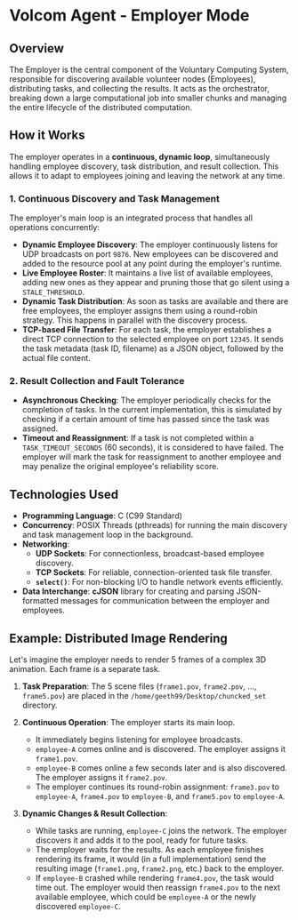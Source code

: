 # Volcom Agent - Employer Mode

## Overview

The Employer is the central component of the Voluntary Computing System, responsible for discovering available volunteer nodes (Employees), distributing tasks, and collecting the results. It acts as the orchestrator, breaking down a large computational job into smaller chunks and managing the entire lifecycle of the distributed computation.

## How it Works

The employer operates in a **continuous, dynamic loop**, simultaneously handling employee discovery, task distribution, and result collection. This allows it to adapt to employees joining and leaving the network at any time.

### 1. Continuous Discovery and Task Management

The employer's main loop is an integrated process that handles all operations concurrently:

-   **Dynamic Employee Discovery**: The employer continuously listens for UDP broadcasts on port `9876`. New employees can be discovered and added to the resource pool at any point during the employer's runtime.
-   **Live Employee Roster**: It maintains a live list of available employees, adding new ones as they appear and pruning those that go silent using a `STALE_THRESHOLD`.
-   **Dynamic Task Distribution**: As soon as tasks are available and there are free employees, the employer assigns them using a round-robin strategy. This happens in parallel with the discovery process.
-   **TCP-based File Transfer**: For each task, the employer establishes a direct TCP connection to the selected employee on port `12345`. It sends the task metadata (task ID, filename) as a JSON object, followed by the actual file content.

### 2. Result Collection and Fault Tolerance

-   **Asynchronous Checking**: The employer periodically checks for the completion of tasks. In the current implementation, this is simulated by checking if a certain amount of time has passed since the task was assigned.
-   **Timeout and Reassignment**: If a task is not completed within a `TASK_TIMEOUT_SECONDS` (60 seconds), it is considered to have failed. The employer will mark the task for reassignment to another employee and may penalize the original employee's reliability score.

## Technologies Used

- **Programming Language**: C (C99 Standard)
- **Concurrency**: POSIX Threads (pthreads) for running the main discovery and task management loop in the background.
- **Networking**:
    - **UDP Sockets**: For connectionless, broadcast-based employee discovery.
    - **TCP Sockets**: For reliable, connection-oriented task file transfer.
    - **`select()`**: For non-blocking I/O to handle network events efficiently.
- **Data Interchange**: **cJSON** library for creating and parsing JSON-formatted messages for communication between the employer and employees.

## Example: Distributed Image Rendering

Let's imagine the employer needs to render 5 frames of a complex 3D animation. Each frame is a separate task.

1.  **Task Preparation**: The 5 scene files (`frame1.pov`, `frame2.pov`, ..., `frame5.pov`) are placed in the `/home/geeth99/Desktop/chuncked_set` directory.

2.  **Continuous Operation**: The employer starts its main loop.
    - It immediately begins listening for employee broadcasts.
    - `employee-A` comes online and is discovered. The employer assigns it `frame1.pov`.
    - `employee-B` comes online a few seconds later and is also discovered. The employer assigns it `frame2.pov`.
    - The employer continues its round-robin assignment: `frame3.pov` to `employee-A`, `frame4.pov` to `employee-B`, and `frame5.pov` to `employee-A`.

3.  **Dynamic Changes & Result Collection**:
    - While tasks are running, `employee-C` joins the network. The employer discovers it and adds it to the pool, ready for future tasks.
    - The employer waits for the results. As each employee finishes rendering its frame, it would (in a full implementation) send the resulting image (`frame1.png`, `frame2.png`, etc.) back to the employer.
    - If `employee-B` crashed while rendering `frame4.pov`, the task would time out. The employer would then reassign `frame4.pov` to the next available employee, which could be `employee-A` or the newly discovered `employee-C`.
